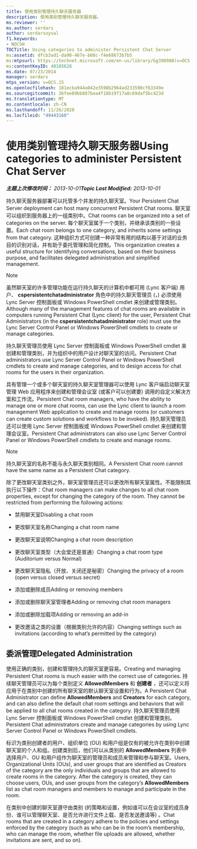 ```yaml
---
title: 使用类别管理持久聊天服务器
description: 使用类别管理持久聊天服务器。
ms.reviewer: ''
ms.author: serdars
author: serdarsoysal
f1.keywords:
- NOCSH
TOCTitle: Using categories to administer Persistent Chat Server
ms:assetid: dfcb3ad1-da90-467e-b08c-f4e68673b7b5
ms:mtpsurl: https://technet.microsoft.com/en-us/library/Gg398988(v=OCS.15)
ms:contentKeyID: 48185628
ms.date: 07/23/2014
manager: serdars
mtps_version: v=OCS.15
ms.openlocfilehash: 181ecba944a042e3598b2964ad233590cf63349e
ms.sourcegitcommit: 36fee89bb887bea4f18b19f17a8c69daf5bc423d
ms.translationtype: MT
ms.contentlocale: zh-CN
ms.lasthandoff: 11/26/2020
ms.locfileid: "49443160"
---
```

# <a name="using-categories-to-administer-persistent-chat-server"></a><span data-ttu-id="912be-103">使用类别管理持久聊天服务器</span><span class="sxs-lookup"><span data-stu-id="912be-103">Using categories to administer Persistent Chat Server</span></span>

<div data-xmlns="http://www.w3.org/1999/xhtml">

<div class="topic" data-xmlns="http://www.w3.org/1999/xhtml" data-msxsl="urn:schemas-microsoft-com:xslt" data-cs="https://msdn.microsoft.com/">

<div data-asp="https://msdn2.microsoft.com/asp">



</div>

<div id="mainSection">

<div id="mainBody"><span data-ttu-id="912be-104">

<span> </span></span><span class="sxs-lookup"><span data-stu-id="912be-104">

<span> </span></span></span>

<span data-ttu-id="912be-105">_**主题上次修改时间：** 2013-10-01_</span><span class="sxs-lookup"><span data-stu-id="912be-105">_**Topic Last Modified:** 2013-10-01_</span></span>

<span data-ttu-id="912be-106">持久聊天服务器部署可以托管多个并发的持久聊天室。</span><span class="sxs-lookup"><span data-stu-id="912be-106">Your Persistent Chat Server deployment can host many concurrent Persistent Chat rooms.</span></span> <span data-ttu-id="912be-107">聊天室可以组织到服务器上的一组类别中。</span><span class="sxs-lookup"><span data-stu-id="912be-107">Chat rooms can be organized into a set of categories on the server.</span></span> <span data-ttu-id="912be-108">每个聊天室属于一个类别，并继承该类别的一些设置。</span><span class="sxs-lookup"><span data-stu-id="912be-108">Each chat room belongs to one category, and inherits some settings from that category.</span></span> <span data-ttu-id="912be-109">这种组织方式可创建一种非常有用的结构以基于对话的业务目的识别对话，并有助于委托管理和简化控制。</span><span class="sxs-lookup"><span data-stu-id="912be-109">This organization creates a useful structure for identifying conversations, based on their business purpose, and facilitates delegated administration and simplified management.</span></span>

<div>


> [!NOTE]  
> <span data-ttu-id="912be-110">虽然聊天室的许多管理功能在运行持久聊天的计算机中都可用 (Lync 客户端) 用户、 <STRONG>cspersistentchatadministrator</STRONG> 角色中的持久聊天管理员 (，) 必须使用 Lync Server 控制面板或 Windows PowerShell cmdlet 来创建或管理类别。</span><span class="sxs-lookup"><span data-stu-id="912be-110">Although many of the management features of chat rooms are available in computers running Persistent Chat (Lync client) for the user, Persistent Chat Administrators (in the <STRONG>cspersistentchatadministrator</STRONG> role) must use the Lync Server Control Panel or Windows PowerShell cmdlets to create or manage categories.</span></span>



</div>

<span data-ttu-id="912be-111">持久聊天管理员使用 Lync Server 控制面板或 Windows PowerShell cmdlet 来创建和管理类别，并为组织中的用户设计对聊天室的访问。</span><span class="sxs-lookup"><span data-stu-id="912be-111">Persistent Chat administrators use Lync Server Control Panel or Windows PowerShell cmdlets to create and manage categories, and to design access for chat rooms for the users in their organization.</span></span>

<span data-ttu-id="912be-112">具有管理一个或多个聊天室的持久聊天室管理器可以使用 Lync 客户端启动聊天室管理 Web 应用程序来创建和管理会议室 (或客户可以创建要) 调用的自定义解决方案和工作流。</span><span class="sxs-lookup"><span data-stu-id="912be-112">Persistent Chat room managers, who have the ability to manage one or more chat rooms, can use the Lync client to launch a room management Web application to create and manage rooms (or customers can create custom solutions and workflows to be invoked).</span></span> <span data-ttu-id="912be-113">持久聊天管理员还可以使用 Lync Server 控制面板或 Windows PowerShell cmdlet 来创建和管理会议室。</span><span class="sxs-lookup"><span data-stu-id="912be-113">Persistent Chat administrators can also use Lync Server Control Panel or Windows PowerShell cmdlets to create and manage rooms.</span></span>

<div>


> [!NOTE]  
> <span data-ttu-id="912be-114">持久聊天室的名称不能与永久聊天类别相同。</span><span class="sxs-lookup"><span data-stu-id="912be-114">A Persistent Chat room cannot have the same name as a Persistent Chat category.</span></span>



</div>

<span data-ttu-id="912be-p103">除了更改聊天室类别之外，聊天室管理员还可以更改所有聊天室属性。不能限制其执行以下操作：</span><span class="sxs-lookup"><span data-stu-id="912be-p103">Chat room managers can make changes to all chat room properties, except for changing the category of the room. They cannot be restricted from performing the following actions:</span></span>

  - <span data-ttu-id="912be-117">禁用聊天室</span><span class="sxs-lookup"><span data-stu-id="912be-117">Disabling a chat room</span></span>

  - <span data-ttu-id="912be-118">更改聊天室名称</span><span class="sxs-lookup"><span data-stu-id="912be-118">Changing a chat room name</span></span>

  - <span data-ttu-id="912be-119">更改聊天室说明</span><span class="sxs-lookup"><span data-stu-id="912be-119">Changing a chat room description</span></span>

  - <span data-ttu-id="912be-120">更改聊天室类型（大会堂还是普通）</span><span class="sxs-lookup"><span data-stu-id="912be-120">Changing a chat room type (Auditorium versus Normal)</span></span>

  - <span data-ttu-id="912be-121">更改聊天室隐私（开放、关闭还是秘密）</span><span class="sxs-lookup"><span data-stu-id="912be-121">Changing the privacy of a room (open versus closed versus secret)</span></span>

  - <span data-ttu-id="912be-122">添加或删除成员</span><span class="sxs-lookup"><span data-stu-id="912be-122">Adding or removing members</span></span>

  - <span data-ttu-id="912be-123">添加或删除聊天室管理者</span><span class="sxs-lookup"><span data-stu-id="912be-123">Adding or removing chat room managers</span></span>

  - <span data-ttu-id="912be-124">添加或删除加载项</span><span class="sxs-lookup"><span data-stu-id="912be-124">Adding or removing an add-in</span></span>

  - <span data-ttu-id="912be-125">更改邀请之类的设置（根据类别允许的内容）</span><span class="sxs-lookup"><span data-stu-id="912be-125">Changing settings such as invitations (according to what’s permitted by the category)</span></span>

<div>

## <a name="delegated-administration"></a><span data-ttu-id="912be-126">委派管理</span><span class="sxs-lookup"><span data-stu-id="912be-126">Delegated Administration</span></span>

<span data-ttu-id="912be-127">使用正确的类别，创建和管理持久的聊天室更容易。</span><span class="sxs-lookup"><span data-stu-id="912be-127">Creating and managing Persistent Chat rooms is much easier with the correct use of categories.</span></span> <span data-ttu-id="912be-128">持续聊天管理员可以为每个类别定义 **AllowedMembers** 和 **创建者** ，还可以定义将应用于在类别中创建的所有聊天室的默认聊天室设置和行为。</span><span class="sxs-lookup"><span data-stu-id="912be-128">A Persistent Chat Administrator can define **AllowedMembers** and **Creators** for each category, and can also define the default chat room settings and behaviors that will be applied to all chat rooms created in the category.</span></span> <span data-ttu-id="912be-129">持久聊天管理员使用 Lync Server 控制面板或 Windows PowerShell cmdlet 创建和管理类别。</span><span class="sxs-lookup"><span data-stu-id="912be-129">Persistent Chat administrators create and manage categories by using Lync Server Control Panel or Windows PowerShell cmdlets.</span></span>

<span data-ttu-id="912be-p105">标识为类别创建者的用户、组织单位 (OU) 和用户组是仅有的被允许在类别中创建聊天室的个人和组。创建类别后，他们可以从类别的 **AllowedMembers** 列表中选择用户、OU 和用户组作为聊天室的管理员和成员来管理和参与聊天室。</span><span class="sxs-lookup"><span data-stu-id="912be-p105">Users, Organizational Units (OUs), and user groups that are identified as Creators of the category are the only individuals and groups that are allowed to create rooms in the category. After the category is created, they can choose users, OUs, and user groups from the category’s **AllowedMembers** list as chat room managers and members to manage and participate in the room.</span></span>

<span data-ttu-id="912be-132">在类别中创建的聊天室遵守由类别 (的策略和设置，例如谁可以在会议室的成员身份、谁可以管理聊天室、是否允许进行文件上载、是否发送邀请等) 。</span><span class="sxs-lookup"><span data-stu-id="912be-132">Chat rooms that are created in a category adhere to the policies and settings enforced by the category (such as who can be in the room’s membership, who can manage the room, whether file uploads are allowed, whether invitations are sent, and so on).</span></span>

<span data-ttu-id="912be-133"></div>

</div>

<span> </span>

</div>

</div>

</span><span class="sxs-lookup"><span data-stu-id="912be-133"></div>

</div>

<span> </span>

</div>

</div>

</span></span></div>

